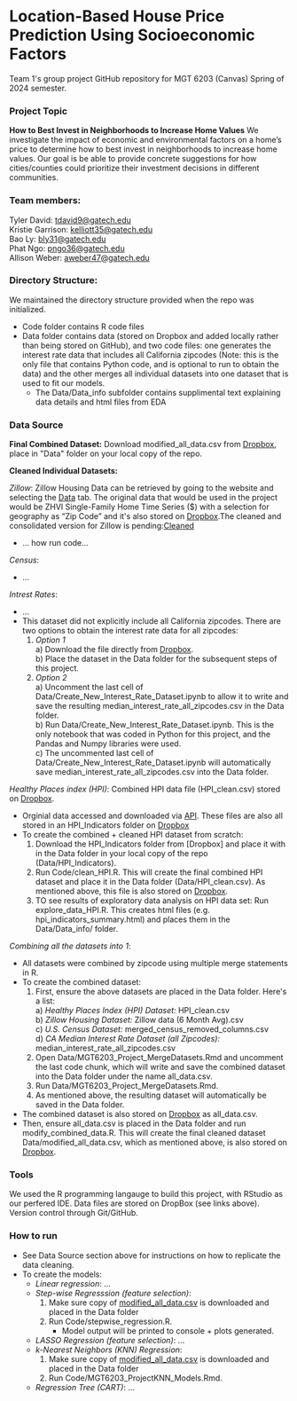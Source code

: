 # Location-Based House Price Prediction Using Socioeconomic Factors
Team 1's group project GitHub repository for MGT 6203 (Canvas) Spring of 2024 semester. 

### Project Topic
**How to Best Invest in Neighborhoods to Increase Home Values**
We investigate the impact of economic and environmental factors on a home’s price to determine how to best
invest in neighborhoods to increase home values. Our goal is be able to provide concrete suggestions for how
cities/counties could prioritize their investment decisions in different communities. 

### Team members:
Tyler David: tdavid9@gatech.edu \
Kristie Garrison: kelliott35@gatech.edu \
Bao Ly: bly31@gatech.edu \
Phat Ngo: pngo36@gatech.edu \
Allison Weber: aweber47@gatech.edu 

### Directory Structure:
We maintained the directory structure provided when the repo was initialized. 
- Code folder contains R code files
- Data folder contains data (stored on Dropbox and added locally rather than being stored on GitHub), and two code files: one generates the interest rate data that includes all California zipcodes (Note: this is the only file that contains Python code, and is optional to run to obtain the data) and the other merges all individual datasets into one dataset that is used to fit our models. 
    - The Data/Data_info subfolder contains supplimental text explaining data details and html files from EDA

### Data Source
**Final Combined Dataset:** Download modified_all_data.csv from [Dropbox](https://www.dropbox.com/scl/fi/j83hxjqj6vtdw5tluniq6/modified_all_data.csv?rlkey=rkxvcj2hqg0nawc0jr3mmi9u9&dl=0), place in "Data" folder on your local copy of the repo.
          
**Cleaned Individual Datasets:**    

*Zillow*: Zillow Housing Data can be retrieved by going to the website and selecting the [Data](https://www.zillow.com/research/data/) tab. The original data that would be used in the project would be ZHVI Single-Family Home Time Series ($) with a selection for geography as “Zip Code” and it's also stored on [Dropbox](https://www.dropbox.com/scl/fi/59et4i3df319pzzgib79u/ZHVI-Single-Family-Homes-Time-Series.csv?rlkey=b8fi4w9y4ecs8knjsaf8sktrt&dl=0).The cleaned and consolidated version for Zillow is pending:[Cleaned](......)
- ... how run code...

*Census*:
- ...

*Intrest Rates*: 
- ...
- This dataset did not explicitly include all California zipcodes. There are two options to obtain the interest rate data for all zipcodes:
  1) *Option 1*\
    a) Download the file directly from [Dropbox](https://www.dropbox.com/scl/fi/5ez1lfd9d5p6glmha7g7q/median_interest_rate_all_zipcodes.csv?rlkey=m2rfsltcdesd0jj6vzqrvgulz&dl=0).\
    b) Place the dataset in the Data folder for the subsequent steps of this project.
  2) *Option 2*\
    a) Uncomment the last cell of Data/Create_New_Interest_Rate_Dataset.ipynb to allow it to write and save the resulting median_interest_rate_all_zipcodes.csv in the Data folder.\
    b) Run Data/Create_New_Interest_Rate_Dataset.ipynb. This is the only notebook that was coded in Python for this project, and the Pandas and Numpy libraries were used.\
    c) The uncommented last cell of Data/Create_New_Interest_Rate_Dataset.ipynb will automatically save median_interest_rate_all_zipcodes.csv into the Data folder.

*Healthy Places index (HPI)*: Combined HPI data file (HPI_clean.csv) stored on [Dropbox](https://www.dropbox.com/scl/fi/cyjn3u50roha4l2esz3yx/HPI_clean.csv?rlkey=euyagrhsjtbg56ziyat5loexq&dl=0). 
- Orginial data accessed and downloaded via [API](https://api.healthyplacesindex.org/documentation). These files are also all stored in an HPI_Indicators folder on [Dropbox](https://www.dropbox.com/scl/fo/5kq5zjpfqui1g5bxm37jv/h?rlkey=cujjyrdxpfyigaq9bz4iepunp&dl=0)
- To create the combined + cleaned HPI dataset from scratch: 
  1) Download the HPI_Indicators folder from [Dropbox] and place it with in the Data folder in your local copy of the repo (Data/HPI_Indicators).  
  2) Run Code/clean_HPI.R. This will create the final combined HPI dataset and place it in the Data folder (Data/HPI_clean.csv). As mentioned above, this file is also stored on [Dropbox](https://www.dropbox.com/scl/fi/cyjn3u50roha4l2esz3yx/HPI_clean.csv?rlkey=euyagrhsjtbg56ziyat5loexq&dl=0).  
  3) TO see results of exploratory data analysis on HPI data set: Run explore_data_HPI.R. This creates html files (e.g. hpi_indicators_summary.html) and places them in the Data/Data_info/ folder. 

*Combining all the datasets into 1*:
- All datasets were combined by zipcode using multiple merge statements in R.
- To create the combined dataset:
  1) First, ensure the above datasets are placed in the Data folder. Here's a list:\
     a) *Healthy Places Index (HPI) Dataset:* HPI_clean.csv\
     b) *Zillow Housing Dataset:* Zillow data (6 Month Avg).csv\
     c) *U.S. Census Dataset:* merged_census_removed_columns.csv\
     d) *CA Median Interest Rate Dataset (all Zipcodes):* median_interest_rate_all_zipcodes.csv
  2) Open Data/MGT6203_Project_MergeDatasets.Rmd and uncomment the last code chunk, which will write and save the combined dataset into the Data folder under the name all_data.csv.
  3) Run Data/MGT6203_Project_MergeDatasets.Rmd.
  4) As mentioned above, the resulting dataset will automatically be saved in the Data folder.
- The combined dataset is also stored on [Dropbox](https://www.dropbox.com/scl/fi/emtpoaui9r1rhwba2gs7h/all_data.csv?rlkey=p4cmhe570oqd9cdsvd113cu59&dl=0) as all_data.csv.
- Then, ensure all_data.csv is placed in the Data folder and run modify_combined_data.R. This will create the final cleaned dataset Data/modified_all_data.csv, which as mentioned above, is also stored on [Dropbox](https://www.dropbox.com/scl/fi/j83hxjqj6vtdw5tluniq6/modified_all_data.csv?rlkey=rkxvcj2hqg0nawc0jr3mmi9u9&dl=0).

### Tools
We used the R programming langauge to build this project, with RStudio as our perfered IDE.
Data files are stored on DropBox (see links above).  
Version control through Git/GitHub.  

### How to run
- See Data Source section above for instructions on how to replicate the data cleaning.
- To create the models:
  - *Linear regression*: ...
  - *Step-wise Regresssion (feature selection)*:
      1) Make sure copy of [modified_all_data.csv](https://www.dropbox.com/scl/fi/j83hxjqj6vtdw5tluniq6/modified_all_data.csv?rlkey=rkxvcj2hqg0nawc0jr3mmi9u9&dl=0) is downloaded and placed in the Data folder
      2) Run Code/stepwise_regression.R. 
         - Model output will be printed to console + plots generated.
  - *LASSO Regression (feature selection)*: ...
  - *k-Nearest Neighbors (KNN) Regression*:
    1) Make sure copy of [modified_all_data.csv](https://www.dropbox.com/scl/fi/j83hxjqj6vtdw5tluniq6/modified_all_data.csv?rlkey=rkxvcj2hqg0nawc0jr3mmi9u9&dl=0) is downloaded and placed in the Data folder
    2) Run Code/MGT6203_ProjectKNN_Models.Rmd.
  - *Regression Tree (CART)*: ...



